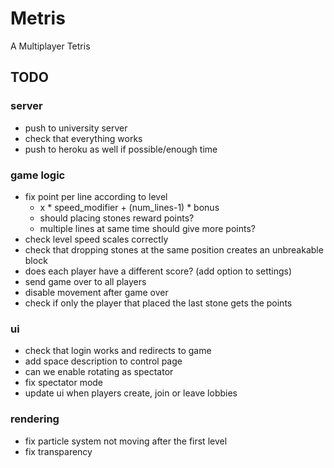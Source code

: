# Metris
A Multiplayer Tetris

## TODO

### server
- push to university server
- check that everything works
- push to heroku as well if possible/enough time

### game logic
- fix point per line according to level
    - x * speed_modifier + (num_lines-1) * bonus
    - should placing stones reward points?
    - multiple lines at same time should give more points?
- check level speed scales correctly
- check that dropping stones at the same position creates an unbreakable block
- does each player have a different score? (add option to settings)
- send game over to all players
- disable movement after game over
- check if only the player that placed the last stone gets the points

### ui
- check that login works and redirects to game
- add space description to control page
- can we enable rotating as spectator
- fix spectator mode
- update ui when players create, join or leave lobbies

### rendering
- fix particle system not moving after the first level
- fix transparency
